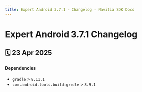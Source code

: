 ```yaml
---
title: Expert Android 3.7.1 - Changelog - Navitia SDK Docs
---
```


# Expert Android 3.7.1 Changelog

<h2>🗓 23 Apr 2025</h2>

#### Dependencies
- `gradle` > `8.11.1`
- `com.android.tools.build:gradle` > `8.9.1`
